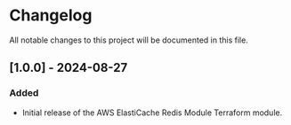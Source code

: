 # Changelog

All notable changes to this project will be documented in this file.

## [1.0.0] - 2024-08-27

### Added
- Initial release of the AWS ElastiCache Redis Module Terraform module.
